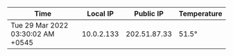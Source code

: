 | Time     | Local IP | Public IP | Temperature |
| ----------- | ----------- | ----------- | ----------- |
| Tue 29 Mar 2022 03:30:02 AM +0545      | 10.0.2.133     | 202.51.87.33  | 51.5° |
